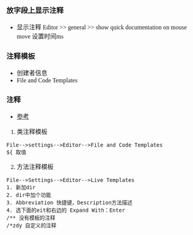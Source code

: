 <font face="Simsun" size=3>




### 放字段上显示注释

- 显示注释 Editor >> general >> show quick documentation on mouse move 设置时间ms

### 注释模板

- 创建者信息
- File and Code Templates

### 注释
- [参考](https://blog.csdn.net/yy12345_6_/article/details/123830038)
1. 类注释模板

~~~
File-->settings-->Editor-->File and Code Templates
${ 取值
~~~

2. 方法注释模板

~~~
File-->Settings-->Editor-->Live Templates
1. 新加dir
2. dir中加个功能
3. Abbreviation 快捷键，Description方法描述
4. 选下面的eit和右边的 Expand With：Enter
/** 没有模板的注释
/*zdy 自定义的注释
~~~


</font>